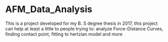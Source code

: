 # AFM_Data_Analysis
This is a project developed for my B. S degree thesis in 2017, this project can help at least a little to people trying to: analyze Force-Distance Curves, finding contact point, fitting to hertzian model and more 
